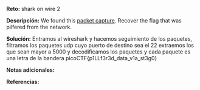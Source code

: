 
**Reto:** shark on wire 2

**Descripción:**
We found this [packet capture](https://jupiter.challenges.picoctf.org/static/b506393b6f9d53b94011df000c534759/capture.pcap). Recover the flag that was pilfered from the network.

**Solución:**
Entramos al wireshark y hacemos seguimiento de los paquetes, filtramos los paquetes udp cuyo puerto de destino sea el 22 extraemos los que sean mayor a 5000 y decodificamos los paquetes y cada paquete es una letra de la bandera 
picoCTF{p1LLf3r3d_data_v1a_st3g0}

**Notas adicionales:**

**Referencias:** 
